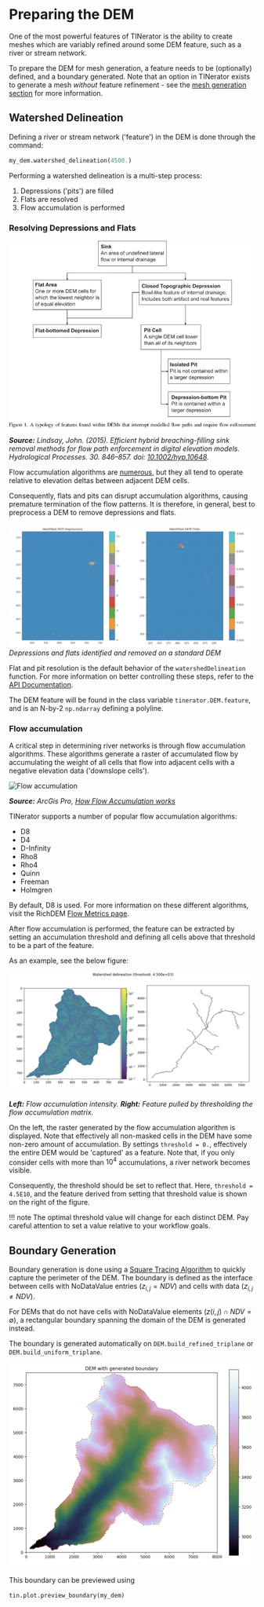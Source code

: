 # Preparing the DEM

One of the most powerful features of TINerator is the ability to create meshes
which are variably refined around some DEM feature, such as a river or stream network.

To prepare the DEM for mesh generation, a feature needs to be (optionally) defined,
and a boundary generated. Note that an option in TINerator exists to generate
a mesh *without* feature refinement - see the [mesh generation section](meshing.md) for more information.

## Watershed Delineation

Defining a river or stream network ('feature') in the DEM is done through the command:

```python
my_dem.watershed_delineation(4500.)
```

Performing a watershed delineation is a multi-step process:

1. Depressions ('pits') are filled
2. Flats are resolved
3. Flow accumulation is performed

### Resolving Depressions and Flats

![Lindsay (2016) Depression Topology](../assets/images/examples/Lindsay2016_depression_typology.png)

*<b>Source:</b> Lindsay, John. (2015). Efficient hybrid breaching-filling
sink removal methods for flow path enforcement in digital elevation models.
Hydrological Processes. 30. 846–857.
doi: [10.1002/hyp.10648](https://www.researchgate.net/publication/281067177_Efficient_hybrid_breaching-filling_sink_removal_methods_for_flow_path_enforcement_in_digital_elevation_models).*

Flow accumulation algorithms are
[numerous](https://www.sciencedirect.com/science/article/pii/S1364815214002497),
but they all tend to operate relative to elevation deltas between adjacent
DEM cells.

Consequently, flats and pits can disrupt accumulation algorithms, causing
premature termination of the flow patterns. It is therefore, in general, best
to preprocess a DEM to remove depressions and flats.

![DEM Pits and Flats](../assets/images/examples/watershed_pits_flats.png)
*Depressions and flats identified and removed on a standard DEM*

Flat and pit resolution is the default behavior of the `watershedDelineation` 
function. For more information on better controlling these steps,
refer to the [API Documentation](../api/dem.md).

The DEM feature will be found in the class variable `tinerator.DEM.feature`, and
is an N-by-2 `np.ndarray` defining a polyline.

### Flow accumulation

A critical step in determining river networks is through flow accumulation
algorithms. These algorithms generate a raster of accumulated flow by
accumulating the weight of all cells that flow into adjacent cells with a negative
elevation data ('downslope cells').

![Flow accumulation](http://pro.arcgis.com/en/pro-app/tool-reference/spatial-analyst/GUID-9C3A8153-1359-4F0B-8D9A-BC256957AD28-web.png)

*<b>Source:</b> ArcGis Pro, [How Flow Accumulation works](http://pro.arcgis.com/en/pro-app/tool-reference/spatial-analyst/how-flow-accumulation-works.htm)*

TINerator supports a number of popular flow accumulation algorithms:

* D8
* D4
* D-Infinity
* Rho8
* Rho4
* Quinn
* Freeman
* Holmgren

By default, D8 is used. For more information on these different algorithms,
visit the RichDEM [Flow Metrics page](https://richdem.readthedocs.io/en/latest/flow_metrics.html).

After flow accumulation is performed, the feature can be extracted by
setting an accumulation threshold and defining all cells above that threshold
to be a part of the feature.

As an example, see the below figure:

![Watershed delineation](../assets/images/examples/watershed_delin_default.png)

*<b>Left:</b> Flow accumulation intensity.
<b>Right:</b> Feature pulled by thresholding the flow accumulation matrix.*

On the left, the raster generated by the flow accumulation algorithm is displayed.
Note that effectively all non-masked cells in the DEM have some non-zero amount
of accumulation. By settings `threshold = 0.`, effectively the entire DEM would
be 'captured' as a feature. Note that, if you only consider cells with more
than $10^4$ accumulations, a river network becomes visible. 

Consequently, the threshold should be set to reflect that.
Here, `threshold = 4.5E10`, and the feature derived from setting that threshold
value is shown on the right of the figure.

!!! note
    The optimal threshold value will change for each distinct DEM.
    Pay careful attention to set a value relative to your workflow goals.

## Boundary Generation

Boundary generation is done using a [Square Tracing Algorithm](http://www.imageprocessingplace.com/downloads_V3/root_downloads/tutorials/contour_tracing_Abeer_George_Ghuneim/square.html)
to quickly capture the perimeter of the DEM. The boundary is defined as the interface
between cells with NoDataValue entries ($z_{i,j} = NDV$) and cells with
data ($z_{i,j} \ne NDV$).

For DEMs that do not have cells with NoDataValue elements 
($z(i,j) \cap NDV = \emptyset$), a rectangular boundary spanning the domain
of the DEM is generated instead.

The boundary is generated automatically on `DEM.build_refined_triplane` or `DEM.build_uniform_triplane`.

![DEM boundary generation](../assets/images/examples/watershed_dem_boundary.png)

This boundary can be previewed using 

```python
tin.plot.preview_boundary(my_dem)
```
